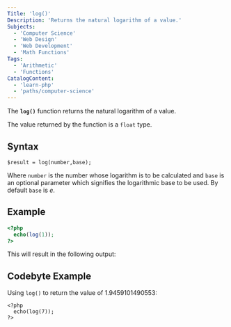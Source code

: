 ```yaml
---
Title: 'log()'
Description: 'Returns the natural logarithm of a value.'
Subjects:
  - 'Computer Science'
  - 'Web Design'
  - 'Web Development'
  - 'Math Functions'
Tags:
  - 'Arithmetic'
  - 'Functions'
CatalogContent:
  - 'learn-php'
  - 'paths/computer-science'
---
```


The **`log()`** function returns the natural logarithm of a value.

The value returned by the function is a `float` type.

## Syntax

```pseudo
$result = log(number,base);
```

Where `number` is the number whose logarithm is to be calculated and `base` is an optional parameter which signifies the logarithmic base to be used. By default `base` is *e*.

## Example

```php
<?php
  echo(log(1));
?>
```

This will result in the following output:

## Codebyte Example

Using `log()` to return the value of 1.9459101490553:

```codebyte/php
<?php
  echo(log(7));
?>
```
